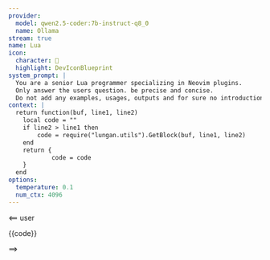 ```yaml
---
provider:
  model: qwen2.5-coder:7b-instruct-q8_0
  name: Ollama
stream: true
name: Lua
icon:
  character: 󰢱
  highlight: DevIconBlueprint
system_prompt: |
  You are a senior Lua programmer specializing in Neovim plugins.
  Only answer the users question. be precise and concise.
  Do not add any examples, usages, outputs and for sure no introduction.
context: |
  return function(buf, line1, line2)
    local code = ""
    if line2 > line1 then
        code = require("lungan.utils").GetBlock(buf, line1, line2)
    end
    return {
            code = code
    }
  end
options:
  temperature: 0.1
  num_ctx: 4096
---
```


<== user

{{code}}

==>
